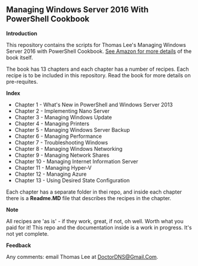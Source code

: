 ## Managing Windows Server 2016 With PowerShell Cookbook

**Introduction**

This repository contains the scripts for Thomas Lee's Managing Windows Server 2016 with PowerShell Cookbook. [See Amazon for more details](https://www.amazon.co.uk/Windows-Server-Automation-PowerShell-Cookbook/dp/1787122042/ref=sr_1_cc_2?s=aps&ie=UTF8&qid=1506953050&sr=1-2-catcorr) of the book itself.

The book has 13 chapters and each chapter has a number of recipes. Each recipe is to be included in this repository. Read the book for more details on pre-requites.

**Index**

- Chapter 1  - What's New in PowerShell and Windows Server 2013 
- Chapter 2  - Implementing Nano Server
- Chapter 3  - Managing Windows Update
- Chapter 4  - Managing Printers
- Chapter 5  - Managing Windows Server Backup
- Chapter 6  - Managing Performance
- Chapter 7  - Troubleshooting Windows
- Chapter 8  - Managing Windows Networking
- Chapter 9  - Managing Network Shares
- Chapter 10 - Managing Internet Information Server
- Chapter 11 - Managing Hyper-V
- Chapter 12 - Managing Azure
- Chapter 13 - Using Desired State Configuration

Each chapter has a separate folder in thei repo, and inside each chapter there is a **Readme.MD** file that describes the recipes in the chapter.



**Note**

All recipes are 'as is' - if they work, great, if not, oh well. Worth what you paid for it! This repo and the documentation inside is a work in progress. It's not yet complete. 


**Feedback**

Any comments: email Thomas Lee at DoctorDNS@Gmail.Com.
